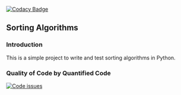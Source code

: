 
[![Codacy Badge](https://api.codacy.com/project/badge/Grade/1dc75c111bcc4e25a66d3e30c177159a)](https://www.codacy.com/app/carlos-fernandez-san-millan/Sorting_Algorithms?utm_source=github.com&utm_medium=referral&utm_content=cormite/Sorting_Algorithms&utm_campaign=badger)

<h2>Sorting Algorithms</h2>

<h3>Introduction</h3>
This is a simple project to write and test sorting algorithms in Python.

<h3>Quality of Code by Quantified Code</h3>

<A href="https://www.quantifiedcode.com/app/project/f78a63e3c9e74e13ae2449eb7ace379c"><img src="https://www.quantifiedcode.com/api/v1/project/f78a63e3c9e74e13ae2449eb7ace379c/badge.svg" alt="Code issues"/></A>